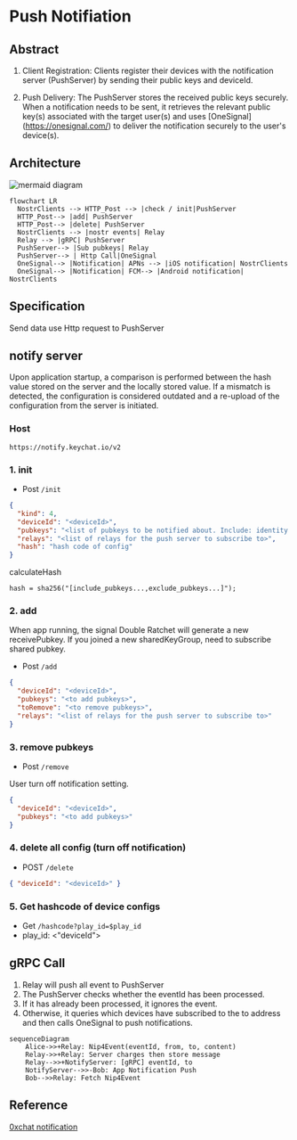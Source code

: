 # Push Notifiation

## Abstract

1. Client Registration: Clients register their devices with the notification server (PushServer) by sending their public keys and deviceId.

2. Push Delivery: The PushServer stores the received public keys securely. When a notification needs to be sent, it retrieves the relevant public key(s) associated with the target user(s) and uses [OneSignal] (https://onesignal.com/) to deliver the notification securely to the user's device(s).

## Architecture

![mermaid diagram](https://www.mermaidchart.com/raw/1d58afb5-87fd-4aed-a011-e85ae863a4d8?theme=light&version=v0.1&format=svg)

```mermaid
flowchart LR
  NostrClients --> HTTP_Post --> |check / init|PushServer
  HTTP_Post--> |add| PushServer
  HTTP_Post--> |delete| PushServer
  NostrClients --> |nostr events| Relay
  Relay --> |gRPC| PushServer
  PushServer--> |Sub pubkeys| Relay
  PushServer--> | Http Call|OneSignal
  OneSignal--> |Notification| APNs --> |iOS notification| NostrClients
  OneSignal--> |Notification| FCM--> |Android notification| NostrClients
```

## Specification

Send data use Http request to PushServer

## notify server

Upon application startup, a comparison is performed between the hash value stored on the server and the locally stored value. If a mismatch is detected, the configuration is considered outdated and a re-upload of the configuration from the server is initiated.

### Host

`https://notify.keychat.io/v2`

### 1. init

- Post `/init`

```json
{
  "kind": 4,
  "deviceId": "<deviceId>",
  "pubkeys": "<list of pubkeys to be notified about. Include: identity pubkey, room pubkey of SharedKeyGroup, ratchet key of private chat>",
  "relays": "<list of relays for the push server to subscribe to>",
  "hash": "hash code of config"
}
```

calculateHash

```
hash = sha256("[include_pubkeys...,exclude_pubkeys...]");
```

### 2. add

When app running, the signal Double Ratchet will generate a new receivePubkey.
If you joined a new sharedKeyGroup, need to subscribe shared pubkey.

- Post `/add`

```json
{
  "deviceId": "<deviceId>",
  "pubkeys": "<to add pubkeys>",
  "toRemove": "<to remove pubkeys>",
  "relays": "<list of relays for the push server to subscribe to>"
}
```

### 3. remove pubkeys

- Post `/remove`

User turn off notification setting.

```json
{
  "deviceId": "<deviceId>",
  "pubkeys": "<to add pubkeys>"
}
```

### 4. delete all config (turn off notification)

- POST `/delete`

```json
{ "deviceId": "<deviceId>" }
```

### 5. Get hashcode of device configs

- Get `/hashcode?play_id=$play_id`
- play_id: <"deviceId">

## gRPC Call

1. Relay will push all event to PushServer
2. The PushServer checks whether the eventId has been processed.
3. If it has already been processed, it ignores the event.
4. Otherwise, it queries which devices have subscribed to the to address and then calls OneSignal to push notifications.

```
sequenceDiagram
    Alice->>+Relay: Nip4Event(eventId, from, to, content)
    Relay->>+Relay: Server charges then store message
    Relay-->>+NotifyServer: [gRPC] eventId, to
    NotifyServer-->>-Bob: App Notification Push
    Bob-->>Relay: Fetch Nip4Event
```

## Reference

[0xchat notification](https://github.com/0xchat-app/0xchat-core/blob/main/doc/nofitications.md?plain=1)
